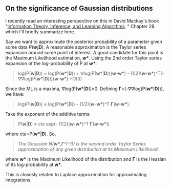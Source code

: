 ## On the significance of Gaussian distributions
I recently read an interesting perspective on this in David Mackay's book "[Information Theory, Inference, and Learning Algorithms](http://www.inference.org.uk/itila/), " Chapter 28, which I'll briefly summarize here. 

Say we want to approximate the posterior probability of a parameter given some data *P(**w**|**D**)*. A reasonable approximation is the Taylor series expansion around some point of interest. A good candidate for this point is the Maximum Likelihood estimation, ***w\****. Using the 2nd order Taylor series expansion of the *log*-probability of P at ***w\****: 

> log(P(**w**|**D**)) = log(P(**w\***|**D**)) + &#8711;log(P(**w\***|**D**))(***w***-**w\***) - (1/2)(***w***-**w\***)^T(-&#8711;&#8711;log(P(**w\***|**D**)))(***w***-**w\***) +O(3)


Since the ML is a maxima, &#8711;log(P(**w\***|**D**))=0. Defining **&#915;**=(-&#8711;&#8711;log(P(**w\***|**D**))), we have:

> log(P(**w**|**D**)) &#8776;	 log(P(**w\***|**D**)) - (1/2)(***w***-**w\***)^T **&#915;**(***w***-**w\***). 

Take the exponent of the additive terms: 

> P(**w**|**D**) &#8776; cte exp(- (1/2)(***w***-**w\***)^T **&#915;**(***w***-**w\***))

where cte=P(**w\***|**D**). So, 

> *The Gaussian N(**w\***,**&#x393;**^(-1)) is the second order Taylor Series approximation of any given distribution at its Maximum Likelihood.*

where **w\*** is the Maximum Likelihood of the distribution and **&#x393;** is the Hessian of its log-probability at **w\***.  


This is closesly related to Laplace approximation for approximating integrations. 

